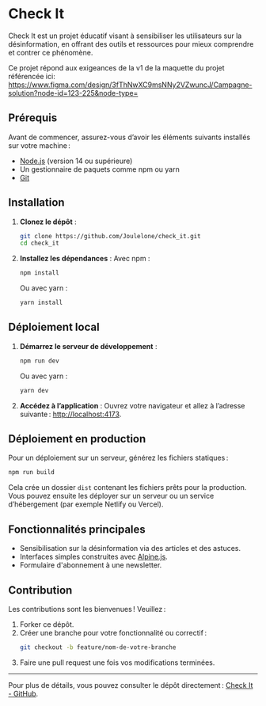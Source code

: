 
# Check It

Check It est un projet éducatif visant à sensibiliser les utilisateurs sur la désinformation, en offrant des outils et ressources pour mieux comprendre et contrer ce phénomène.

Ce projet répond aux exigeances de la v1 de la maquette du projet référencée ici: https://www.figma.com/design/3fThNwXC9msNNy2VZwuncJ/Campagne-solution?node-id=123-225&node-type=

## Prérequis

Avant de commencer, assurez-vous d’avoir les éléments suivants installés sur votre machine :
- [Node.js](https://nodejs.org/) (version 14 ou supérieure)
- Un gestionnaire de paquets comme npm ou yarn
- [Git](https://git-scm.com/)

## Installation

1. **Clonez le dépôt** :
   ```bash
   git clone https://github.com/Joulelone/check_it.git
   cd check_it
   ```

2. **Installez les dépendances** :
   Avec npm :
   ```bash
   npm install
   ```
   Ou avec yarn :
   ```bash
   yarn install
   ```

## Déploiement local

1. **Démarrez le serveur de développement** :
   ```bash
   npm run dev
   ```
   Ou avec yarn :
   ```bash
   yarn dev
   ```

2. **Accédez à l’application** :
   Ouvrez votre navigateur et allez à l’adresse suivante : [http://localhost:4173](http://localhost:4173).

## Déploiement en production

Pour un déploiement sur un serveur, générez les fichiers statiques :

```bash
npm run build
```
Cela crée un dossier `dist` contenant les fichiers prêts pour la production. Vous pouvez ensuite les déployer sur un serveur ou un service d’hébergement (par exemple Netlify ou Vercel).

## Fonctionnalités principales

- Sensibilisation sur la désinformation via des articles et des astuces.
- Interfaces simples construites avec [Alpine.js](https://alpinejs.dev/).
- Formulaire d'abonnement à une newsletter.

## Contribution

Les contributions sont les bienvenues ! Veuillez :
1. Forker ce dépôt.
2. Créer une branche pour votre fonctionnalité ou correctif :
   ```bash
   git checkout -b feature/nom-de-votre-branche
   ```
3. Faire une pull request une fois vos modifications terminées.

---

Pour plus de détails, vous pouvez consulter le dépôt directement : [Check It - GitHub](https://github.com/Joulelone/check_it).
